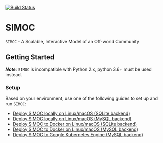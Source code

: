 [![Build Status](https://travis-ci.org/bdmccord/simoc.svg?branch=master)](https://travis-ci.org/bdmccord/simoc)

# SIMOC
`SIMOC` - A Scalable, Interactive Model of an Off-world Community

## Getting Started
***Note***: `SIMOC` is incompatible with Python 2.x, python 3.6+ must be used instead.

### Setup

Based on your environment, use one of the following guides to set up and run `SIMOC`:
- [Deploy SIMOC locally on Linux/macOS (SQLite backend)](https://github.com/kstaats/simoc/blob/celery_integration/local_instructions_sqlite.md)
- [Deploy SIMOC locally on Linux/macOS (MySQL backend)](https://github.com/kstaats/simoc/blob/celery_integration/local_instructions_mysql.md)
- [Deploy SIMOC to Docker on Linux/macOS (SQLite backend)](https://github.com/kstaats/simoc/blob/celery_integration/docker_instructions_sqlite.md)
- [Deploy SIMOC to Docker on Linux/macOS (MySQL backend)](https://github.com/kstaats/simoc/blob/celery_integration/docker_instructions_mysql.md)
- [Deploy SIMOC to Google Kubernetes Engine (MySQL backend)](https://github.com/kstaats/simoc/blob/celery_integration/k8s_instructions_mysql.md)
